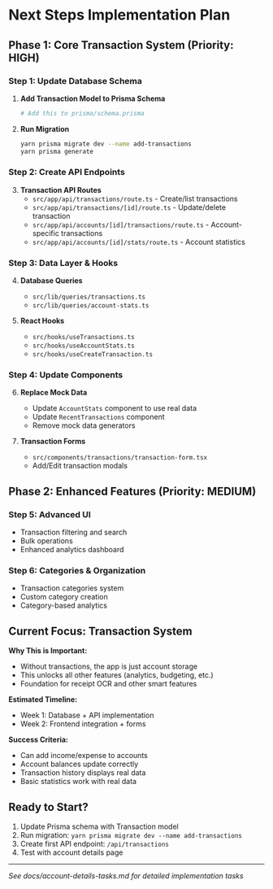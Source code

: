 # Next Steps Implementation Plan

## Phase 1: Core Transaction System (Priority: HIGH)

### Step 1: Update Database Schema

1. **Add Transaction Model to Prisma Schema**

   ```bash
   # Add this to prisma/schema.prisma
   ```

2. **Run Migration**
   ```bash
   yarn prisma migrate dev --name add-transactions
   yarn prisma generate
   ```

### Step 2: Create API Endpoints

3. **Transaction API Routes**
   - `src/app/api/transactions/route.ts` - Create/list transactions
   - `src/app/api/transactions/[id]/route.ts` - Update/delete transaction
   - `src/app/api/accounts/[id]/transactions/route.ts` - Account-specific transactions
   - `src/app/api/accounts/[id]/stats/route.ts` - Account statistics

### Step 3: Data Layer & Hooks

4. **Database Queries**

   - `src/lib/queries/transactions.ts`
   - `src/lib/queries/account-stats.ts`

5. **React Hooks**
   - `src/hooks/useTransactions.ts`
   - `src/hooks/useAccountStats.ts`
   - `src/hooks/useCreateTransaction.ts`

### Step 4: Update Components

6. **Replace Mock Data**

   - Update `AccountStats` component to use real data
   - Update `RecentTransactions` component
   - Remove mock data generators

7. **Transaction Forms**
   - `src/components/transactions/transaction-form.tsx`
   - Add/Edit transaction modals

## Phase 2: Enhanced Features (Priority: MEDIUM)

### Step 5: Advanced UI

- Transaction filtering and search
- Bulk operations
- Enhanced analytics dashboard

### Step 6: Categories & Organization

- Transaction categories system
- Custom category creation
- Category-based analytics

## Current Focus: Transaction System

**Why This is Important:**

- Without transactions, the app is just account storage
- This unlocks all other features (analytics, budgeting, etc.)
- Foundation for receipt OCR and other smart features

**Estimated Timeline:**

- Week 1: Database + API implementation
- Week 2: Frontend integration + forms

**Success Criteria:**

- Can add income/expense to accounts
- Account balances update correctly
- Transaction history displays real data
- Basic statistics work with real data

## Ready to Start?

1. Update Prisma schema with Transaction model
2. Run migration: `yarn prisma migrate dev --name add-transactions`
3. Create first API endpoint: `/api/transactions`
4. Test with account details page

---

_See docs/account-details-tasks.md for detailed implementation tasks_
